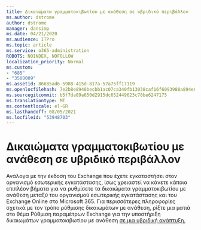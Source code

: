 ```yaml
---
title: Δικαιώματα γραμματοκιβωτίου με ανάθεση σε υβριδικό περιβάλλον
ms.author: dstrome
author: dstrome
manager: dansimp
ms.date: 04/21/2020
ms.audience: ITPro
ms.topic: article
ms.service: o365-administration
ROBOTS: NOINDEX, NOFOLLOW
localization_priority: Normal
ms.custom:
- "685"
- "3500009"
ms.assetid: 86685ad6-5988-415d-817a-57a75ff17119
ms.openlocfilehash: 7e2b8e8948becbb1ac07ca340fb13038caf16f6093988a894e85e0cefb8a64a4
ms.sourcegitcommit: b5f7da89a650d2915dc652449623c78be6247175
ms.translationtype: MT
ms.contentlocale: el-GR
ms.lasthandoff: 08/05/2021
ms.locfileid: "53948703"
---
```

# <a name="delegated-mailbox-permissions-in-a-hybrid-environment"></a>Δικαιώματα γραμματοκιβωτίου με ανάθεση σε υβριδικό περιβάλλον

Ανάλογα με την έκδοση του Exchange που έχετε εγκαταστήσει στον οργανισμό εσωτερικής εγκατάστασης, ίσως χρειαστεί να κάνετε κάποια επιπλέον βήματα για να ρυθμίσετε τα δικαιώματα γραμματοκιβωτίου με ανάθεση μεταξύ του οργανισμού εσωτερικής εγκατάστασης και του Exchange Online στο Microsoft 365. Για περισσότερες πληροφορίες σχετικά με τον τρόπο ρύθμισης δικαιωμάτων με ανάθεση, ρίξτε μια ματιά στο θέμα Ρύθμιση παραμέτρων Exchange για την υποστήριξη δικαιωμάτων γραμματοκιβωτίου με ανάθεση [σε μια υβριδική ανάπτυξη.](https://technet.microsoft.com/library/mt784505%28v=exchg.150%29.aspx)
  